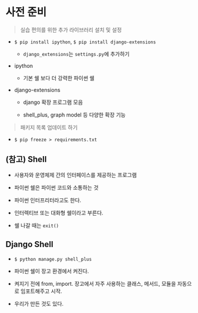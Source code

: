 # 사전 준비

> 실습 편의를 위한 추가 라이브러리 설치 및 설정

- `$ pip install ipython`, `$ pip install django-extensions` 

    - `django_extensions`는 `settings.py`에 추가하기

- ipython

    - 기본 쉘 보다 더 강력한 파이썬 쉘

- django-extensions

    - django 확장 프로그램 모음

    - shell_plus, graph model 등 다양한 확장 기능

> 패키지 목록 업데이트 하기

- `$ pip freeze > requirements.txt`

## (참고) Shell

- 사용자와 운영체제 간의 인터페이스를 제공하는 프로그램

- 파이썬 쉘은 파이썬 코드와 소통하는 것

- 파이썬 인터프리터라고도 한다.

- 인터렉티브 또는 대화형 쉘이라고 부른다.

- 쉘 나갈 때는 `exit()`

## Django Shell

- `$ python manage.py shell_plus`

- 파이썬 쉘이 장고 환경에서 켜진다.

- 켜지기 전에 from, import. 장고에서 자주 사용하는 클래스, 메서드, 모듈을 자동으로 임포트해주고 시작.

- 우리가 만든 것도 있다.
